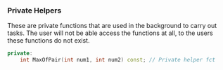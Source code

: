 

### Private Helpers

These are private functions that are used in the background to carry out tasks. The user will not be able access the functions at all, to the users these functions do not exist.

```cpp
private:
	int MaxOfPair(int num1, int num2) const; // Private helper fct
```
